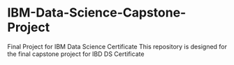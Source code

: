 # IBM-Data-Science-Capstone-Project
Final Project for IBM Data Science Certificate
This repository is designed for the final capstone project for IBD DS Certificate
